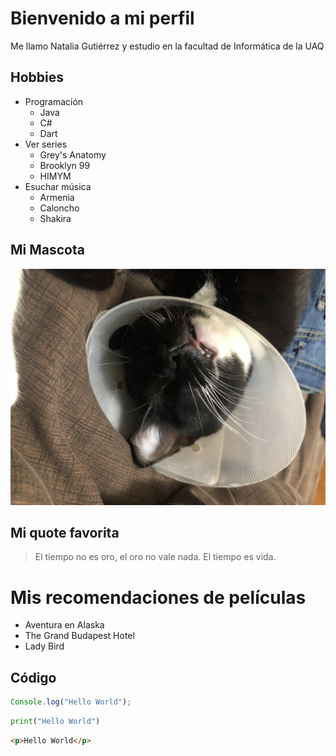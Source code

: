 # Bienvenido a mi perfil

Me llamo Natalia Gutiérrez y estudio en la facultad de Informática de la UAQ

## Hobbies

- Programación
    - Java
    - C#
    - Dart
- Ver series
    - Grey's Anatomy
    - Brooklyn 99
    - HIMYM
- Esuchar música
    - Armenia
    - Caloncho
    - Shakira

## Mi Mascota

![Foto de mi mascota](galleta.JPG)

## Mi quote favorita

> El tiempo no es oro, el oro no vale nada. El tiempo es vida.

# Mis recomendaciones de películas

- Aventura en Alaska
- The Grand Budapest Hotel
- Lady Bird

## Código

```javascript
Console.log("Hello World");
```

```python
print("Hello World")
```

```html
<p>Hello World</p>
```